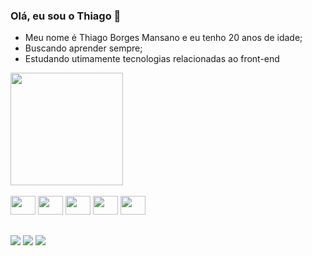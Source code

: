 ### Olá, eu sou o Thiago 👋
- Meu nome é Thiago Borges Mansano e eu tenho 20 anos de idade;
- Buscando aprender sempre;
- Estudando utimamente tecnologias relacionadas ao front-end 
<div>
 <img height="180em" src="https://github-readme-stats.vercel.app/api?username=thiagoobm&show_icons=true"/>  
</div><br>




<div>
  <img height="30" width="40" src="https://cdn.jsdelivr.net/gh/devicons/devicon/icons/javascript/javascript-original.svg" />
  <img height="30" width="40" src="https://cdn.jsdelivr.net/gh/devicons/devicon/icons/html5/html5-original.svg" />
  <img height="30" width="40" src="https://cdn.jsdelivr.net/gh/devicons/devicon/icons/css3/css3-original.svg" />
  <img height="30" width="40" src="https://cdn.jsdelivr.net/gh/devicons/devicon/icons/nodejs/nodejs-original.svg" />
  <img height="30" width="40" src="https://cdn.jsdelivr.net/gh/devicons/devicon/icons/react/react-original.svg" />
</div>

##




<div> 
   <a href ="https://github.com/thiagoobm" target="_blank"><img src="https://img.shields.io/badge/GitHub-100000?style=for-the-badge&logo=github&logoColor=white"></a>
  <a href ="mailto:thiagobmansano@gmail.com" target="_blank"><img src="https://img.shields.io/badge/Gmail-D14836?style=for-the-badge&logo=gmail&logoColor=white" ></a>
  <a href="https://www.linkedin.com/in/thiago-borges-mansano-5b67811a2/" target="_blank"><img src="https://img.shields.io/badge/-LinkedIn-%230077B5?style=for-the-badge&logo=linkedin&logoColor=white" ></a> 
  </div>
